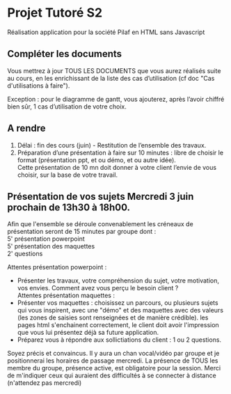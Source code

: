# Projet Tutoré S2

Réalisation application pour la société Pilaf en HTML sans Javascript

## Compléter  les documents
Vous mettrez à jour TOUS LES DOCUMENTS que vous aurez réalisés suite au cours, en les enrichissant de la liste des cas d’utilisation (cf doc "Cas d'utilisations à faire").

Exception : pour le diagramme de gantt, vous ajouterez, après l’avoir chiffré bien sûr, 1 cas d’utilisation de votre choix.  


## A rendre
1. Délai : fin des cours (juin) - Restitution de l’ensemble des travaux. 
2. Préparation d’une présentation à faire sur 10 minutes : libre de choisir le format (présentation ppt, et ou démo, et ou autre idée).  
Cette présentation de 10 mn doit donner à votre client l’envie de vous choisir, sur la base de votre travail.

## Présentation de vos sujets Mercredi 3 juin prochain de 13h30 à 18h00.

Afin que l'ensemble se déroule convenablement les créneaux de présentation seront de 15 minutes par groupe dont :  
5' présentation powerpoint  
5' présentation des maquettes  
2' questions  

Attentes présentation powerpoint :  
- Présenter les travaux, votre compréhension du sujet, votre motivation, vos envies. Comment avez vous perçu le besoin client ?  
Attentes présentation maquettes :  
- Présenter vos maquettes : choisissez un parcours, ou plusieurs sujets qui vous inspirent, avec une "démo" et des maquettes avec des valeurs (les zones de saisies sont renseignées et de manière crédible). les pages html s'enchainent correctement, le client doit avoir l'impression que vous lui présentez déjà sa future application.  
- Préparez vous à répondre aux sollictiations du client : 1 ou 2 questions.  

Soyez précis et convaincus. Il y aura un chan vocal/vidéo par groupe et je positionnerai les horaires de passage mercredi. La présence de TOUS les membre du groupe, présence active, est obligatoire pour la session. Merci de m'indiquer ceux qui auraient des difficultés à se connecter à distance (n'attendez pas mercredi)


